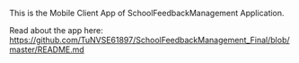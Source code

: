 This is the Mobile Client App of SchoolFeedbackManagement Application.

Read about the app here: https://github.com/TuNVSE61897/SchoolFeedbackManagement_Final/blob/master/README.md
